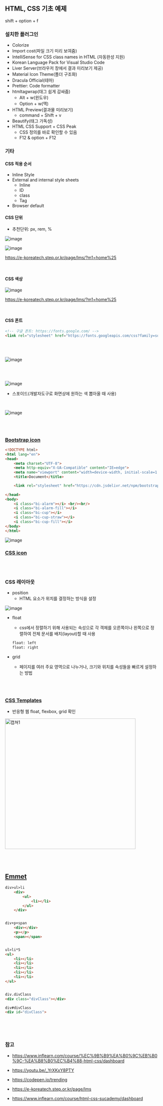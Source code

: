 ## HTML, CSS 기초 예제
shift + option + f

### 설치한 플러그인
- Colorize
- Import cost(파일 크기 미리 보여줌)
- IntelliSense for CSS class names in HTML (자동완성 지원)
- Korean Language Pack for Visual Studio Code
- Liver Server(브라우저 창에서 결과 미리보기 제공)
- Material Icon Theme(폴더 구조화)
- Dracula Official(테마)
- Prettier: Code formatter
- htmltagwrap(태그 쉽게 감싸줌)
  - Alt + w(윈도우)
  - Option + w(맥)
- HTML Preview(결과물 미리보기)
  - command + Shift + v
- Beautify(태그 가독성)
- HTML CSS Support + CSS Peak
  - CSS 정의를 바로 확인할 수 있음
  - F12 & option + F12


### 기타
#### CSS 적용 순서
- Inline Style
- External and internal style sheets
  - Inline
  - ID
  - class
  - Tag
- Browser default

#### CSS 단위
- 추천단위: px, rem, %

![image](https://user-images.githubusercontent.com/50076031/126729083-3c79bb5c-c9c3-41db-88f4-4653a4fb6250.png)

![image](https://user-images.githubusercontent.com/50076031/126729135-0856f27d-9ed7-4440-96b2-fe62cd2971ff.png)

https://e-koreatech.step.or.kr/page/lms/?m1=home%25

<br>

#### CSS 색상

![image](https://user-images.githubusercontent.com/50076031/126729440-76f131b2-168e-4aa7-9939-842a98bfce49.png)

https://e-koreatech.step.or.kr/page/lms/?m1=home%25

<br>

#### CSS 폰트

```html
<!-- 구글 폰트: https://fonts.google.com/ -->
<link rel="stylesheet" href="https://fonts.googleapis.com/css?family=sofia">
```

<br><br>

![image](https://user-images.githubusercontent.com/50076031/126587312-3e6f0f4b-27b1-40a1-844e-57c701857bdd.png)


<br><br>


![image](https://user-images.githubusercontent.com/50076031/126515759-d5af9c63-abbd-4463-8658-865e97eed498.png)

- 스포이드(개발자도구로 화면상에 원하는 색 뽑아올 때 사용)

<br>

![image](https://user-images.githubusercontent.com/50076031/126586509-5f6a1dae-f53b-420f-bdfc-a58ccf019d8c.png)

<br><br>

### [Bootstrap icon](https://blog.getbootstrap.com/2021/01/07/bootstrap-icons-1-3-0/)

```html
<!DOCTYPE html>
<html lang="en">
<head>
    <meta charset="UTF-8">
    <meta http-equiv="X-UA-Compatible" content="IE=edge">
    <meta name="viewport" content="width=device-width, initial-scale=1.0">
    <title>Document</title>

    <link rel="stylesheet" href="https://cdn.jsdelivr.net/npm/bootstrap-icons@1.3.0/font/bootstrap-icons.css">
    
</head>
<body>
    <i class="bi-alarm"></i> <br/><br/>
    <i class="bi-alarm-fill"></i>
    <i class="bi-cup"></i>
    <i class="bi-cup-straw"></i>
    <i class="bi-cup-fill"></i>
</body>
</html>
```

![image](https://user-images.githubusercontent.com/50076031/126859826-7aece7f5-c6b2-40a8-a68e-aa6c8d3666a4.png)

### [CSS icon](https://www.w3schools.com/css/css_icons.asp)

<br><br>

### CSS 레이아웃
- position
  - HTML 요소가 위치를 결정하는 방식을 설정

![image](https://user-images.githubusercontent.com/50076031/126860278-125cb47b-4383-4e7f-8c29-27c61675e085.png)

- float
  - css에서 정렬하기 위해 사용되는 속성으로 각 객체를 오른쪽이나 왼쪽으로 정렬하여 전체 문서를 배치(layout)할 때 사용

  ```html
  float: left
  float: right
  ```

- grid
  - 페이지를 여러 주요 영역으로 나누거나, 크기와 위치를 속성들을 빠르게 설정하는 방법

<br><br>

### [CSS Templates](https://www.w3schools.com/css/css_templates.asp)
- 반응형 웹 float, flexbox, grid 확인

<img width="430" alt="캡쳐1" src="https://user-images.githubusercontent.com/50076031/126861703-4338bcc7-03ad-4b9a-a70c-6af25bfd6628.png">

<br><br>

## [Emmet](https://docs.emmet.io/abbreviations/syntax/)

```html
div>ul>li
    <div>
        <ul>
            <li></li>
        </ul>
    </div>


div+p+span
    <div></div>
    <p></p>
    <span></span>


ul>li*5
<ul>
    <li></li>
    <li></li>
    <li></li>
    <li></li>
    <li></li>
</ul>


div.divClass
<div class="divClass"></div>

div#divClass
<div id="divClass">
    
```


<br><br>

### 참고 
- https://www.inflearn.com/course/%EC%9B%B9%EA%B0%9C%EB%B0%9C-%EA%B8%B0%EC%B4%88-html-css/dashboard

- https://youtu.be/_YrXKxY8PTY

- https://codepen.io/trending

- https://e-koreatech.step.or.kr/page/lms

- https://www.inflearn.com/course/html-css-sucademy/dashboard
